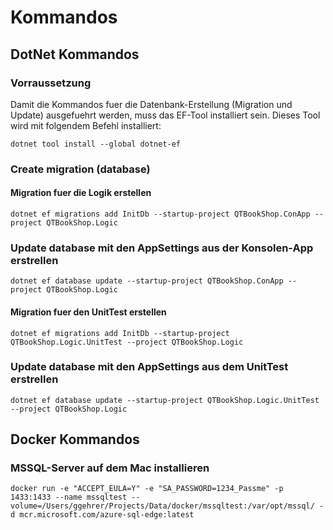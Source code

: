 ﻿# Kommandos

## DotNet Kommandos

### Vorraussetzung

Damit die Kommandos fuer die Datenbank-Erstellung (Migration und Update) ausgefuehrt werden, muss das EF-Tool installiert sein. Dieses Tool wird mit folgendem Befehl installiert:

```code
dotnet tool install --global dotnet-ef
```

### Create migration (database)

#### Migration fuer die Logik erstellen

```code
dotnet ef migrations add InitDb --startup-project QTBookShop.ConApp --project QTBookShop.Logic
```

### Update database mit den AppSettings aus der Konsolen-App erstrellen

```code
dotnet ef database update --startup-project QTBookShop.ConApp --project QTBookShop.Logic
```

#### Migration fuer den UnitTest erstellen

```code
dotnet ef migrations add InitDb --startup-project QTBookShop.Logic.UnitTest --project QTBookShop.Logic
```

### Update database mit den AppSettings aus dem UnitTest erstrellen

```code
dotnet ef database update --startup-project QTBookShop.Logic.UnitTest --project QTBookShop.Logic
```

## Docker Kommandos

### MSSQL-Server auf dem Mac installieren

```code
docker run -e "ACCEPT_EULA=Y" -e "SA_PASSWORD=1234_Passme" -p 1433:1433 --name mssqltest --volume=/Users/ggehrer/Projects/Data/docker/mssqltest:/var/opt/mssql/ -d mcr.microsoft.com/azure-sql-edge:latest
```
